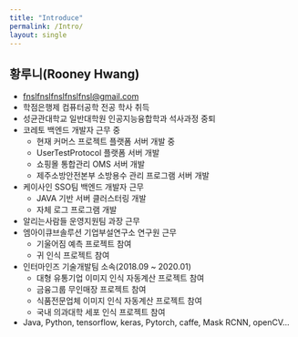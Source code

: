 ```yaml
---
title: "Introduce"
permalink: /Intro/
layout: single
---
```


## 황루니(Rooney Hwang)

* <fnslfnslfnslfnslfnsl@gmail.com>  
* 학점은행제 컴퓨터공학 전공 학사 취득
* 성균관대학교 일반대학원 인공지능융합학과 석사과정 중퇴
* 코레토 백엔드 개발자 근무 중
  * 현재 커머스 프로젝트 플랫폼 서버 개발 중
  * UserTestProtocol 플랫폼 서버 개발
  * 쇼핑몰 통합관리 OMS 서버 개발
  * 제주소방안전본부 소방용수 관리 프로그램 서버 개발
* 케이사인 SSO팀 백엔드 개발자 근무
  * JAVA 기반 서버 클러스터링 개발
  * 자체 로그 프로그램 개발
* 알리는사람들 운영지원팀 과장 근무
* 엠아이큐브솔루션 기업부설연구소 연구원 근무
  * 기울어짐 예측 프로젝트 참여
  * 귀 인식 프로젝트 참여
* 인터마인즈 기술개발팀 소속(2018.09 ~ 2020.01)  
  * 대형 유통기업 이미지 인식 자동계산 프로젝트 참여    
  * 금융그룹 무인매장 프로젝트 참여 
  * 식품전문업체 이미지 인식 자동계산 프로젝트 참여  
  * 국내 의과대학 세포 인식 프로젝트 참여  
* Java, Python, tensorflow, keras, Pytorch, caffe, Mask RCNN, openCV...



